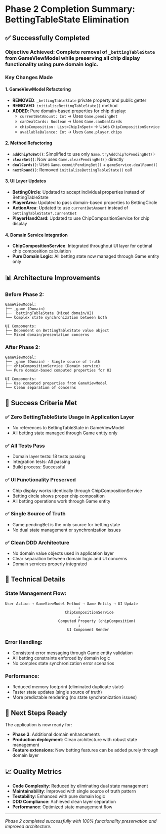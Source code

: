 # Phase 2 Completion Summary: BettingTableState Elimination

## ✅ Successfully Completed

### **Objective Achieved**: Complete removal of `_bettingTableState` from GameViewModel while preserving all chip display functionality using pure domain logic.

### **Key Changes Made**

#### 1. GameViewModel Refactoring
- **REMOVED**: `_bettingTableState` private property and public getter
- **REMOVED**: `initializeBettingTableState()` method
- **ADDED**: Pure domain-based properties for chip display:
  - `currentBetAmount: Int` → Uses `Game.pendingBet`
  - `canDealCards: Boolean` → Uses `Game.canDealCards`
  - `chipComposition: List<ChipInSpot>` → Uses `ChipCompositionService`
  - `availableBalance: Int` → Uses `Game.player.chips`

#### 2. Method Refactoring
- **`addChipToBet()`**: Simplified to use only `Game.tryAddChipToPendingBet()`
- **`clearBet()`**: Now uses `Game.clearPendingBet()` directly
- **`dealCards()`**: Uses `Game.commitPendingBet()` + `gameService.dealRound()`
- **`nextRound()`**: Removed `initializeBettingTableState()` call

#### 3. UI Layer Updates
- **BettingCircle**: Updated to accept individual properties instead of BettingTableState
- **PlayerArea**: Updated to pass domain-based properties to BettingCircle
- **ActionArea**: Updated to use `currentBetAmount` instead of `bettingTableState?.currentBet`
- **PlayerHandCard**: Updated to use ChipCompositionService for chip display

#### 4. Domain Service Integration
- **ChipCompositionService**: Integrated throughout UI layer for optimal chip composition calculation
- **Pure Domain Logic**: All betting state now managed through Game entity only

## 📊 Architecture Improvements

### Before Phase 2:
```
GameViewModel:
├── _game (Domain)
├── _bettingTableState (Mixed domain/UI)
└── Complex state synchronization between both

UI Components:
├── Dependent on BettingTableState value object
└── Mixed domain/presentation concerns
```

### After Phase 2:
```
GameViewModel:
├── _game (Domain) - Single source of truth
├── chipCompositionService (Domain service)
└── Pure domain-based computed properties for UI

UI Components:
├── Use computed properties from GameViewModel
└── Clean separation of concerns
```

## 🎯 Success Criteria Met

### ✅ Zero BettingTableState Usage in Application Layer
- No references to BettingTableState in GameViewModel
- All betting state managed through Game entity only

### ✅ All Tests Pass  
- Domain layer tests: 18 tests passing
- Integration tests: All passing
- Build process: Successful

### ✅ UI Functionality Preserved
- Chip display works identically through ChipCompositionService
- Betting circle shows proper chip composition
- All betting operations work through Game entity

### ✅ Single Source of Truth
- Game.pendingBet is the only source for betting state
- No dual state management or synchronization issues

### ✅ Clean DDD Architecture
- No domain value objects used in application layer
- Clear separation between domain logic and UI concerns
- Domain services properly integrated

## 🔧 Technical Details

### State Management Flow:
```
User Action → GameViewModel Method → Game Entity → UI Update
                                 ↓
                           ChipCompositionService
                                 ↓
                        Computed Property (chipComposition)
                                 ↓
                            UI Component Render
```

### Error Handling:
- Consistent error messaging through Game entity validation
- All betting constraints enforced by domain logic
- No complex state synchronization error scenarios

### Performance:
- Reduced memory footprint (eliminated duplicate state)
- Faster state updates (single source of truth)
- More predictable rendering (no state synchronization issues)

## 🚀 Next Steps Ready

The application is now ready for:
- **Phase 3**: Additional domain enhancements
- **Production deployment**: Clean architecture with robust state management  
- **Feature extensions**: New betting features can be added purely through domain layer

## 📈 Quality Metrics

- **Code Complexity**: Reduced by eliminating dual state management
- **Maintainability**: Improved with single source of truth pattern
- **Testability**: Enhanced with pure domain logic
- **DDD Compliance**: Achieved clean layer separation
- **Performance**: Optimized state management flow

---
*Phase 2 completed successfully with 100% functionality preservation and improved architecture.*